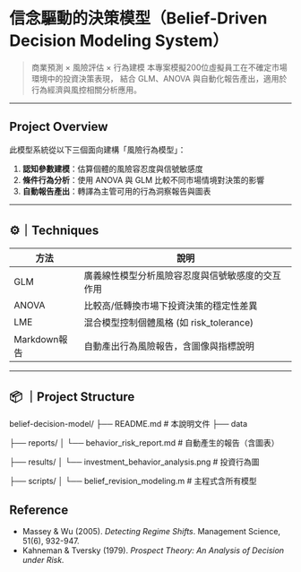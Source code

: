 # 信念驅動的決策模型（Belief-Driven Decision Modeling System）
> 商業預測 × 風險評估 × 行為建模
本專案模擬200位虛擬員工在不確定市場環境中的投資決策表現，
> 結合 GLM、ANOVA 與自動化報告產出，適用於 行為經濟與風控相關分析應用。

---

## Project Overview

此模型系統從以下三個面向建構「風險行為模型」：

1. **認知參數建模**：估算個體的風險容忍度與信號敏感度
2. **條件行為分析**：使用 ANOVA 與 GLM 比較不同市場情境對決策的影響
3. **自動報告產出**：轉譯為主管可用的行為洞察報告與圖表

---

## ⚙️｜Techniques

| 方法     | 說明 |
|----------|------|
| GLM   | 廣義線性模型分析風險容忍度與信號敏感度的交互作用 |
| ANOVA | 比較高/低轉換市場下投資決策的穩定性差異 |
| LME  | 混合模型控制個體風格 (如 risk_tolerance) |
| Markdown報告 | 自動產出行為風險報告，含圖像與指標說明 |

---

## 📦 ｜Project Structure
belief-decision-model/
├── README.md                        # 本說明文件
├── data

├── reports/
│   └── behavior_risk_report.md     # 自動產生的報告（含圖表）

├── results/
│   └── investment_behavior_analysis.png  # 投資行為圖

├── scripts/
│   └── belief_revision_modeling.m  # 主程式含所有模型


## Reference
- Massey & Wu (2005). *Detecting Regime Shifts*. Management Science, 51(6), 932-947.
- Kahneman & Tversky (1979). *Prospect Theory: An Analysis of Decision under Risk.*

